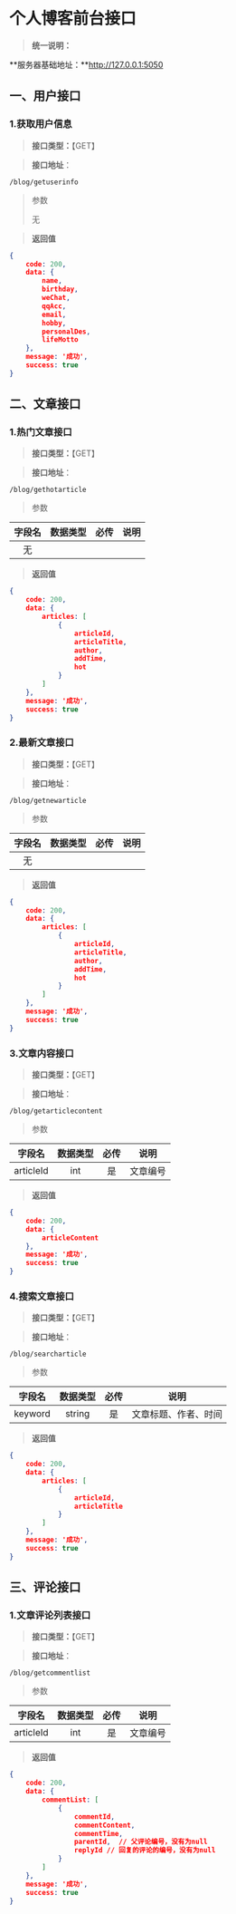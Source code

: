 # 个人博客前台接口

> **统一说明：**

**服务器基础地址：**http://127.0.0.1:5050

## 一、用户接口

### 1.获取用户信息

> **接口类型：**【GET】

> **接口地址**：

```apl
/blog/getuserinfo
```

> 参数
>
> 无

> **返回值**

```json
{
	code: 200,
	data: {
        name,
        birthday,
        weChat,
        qqAcc,
        email,
        hobby,
        personalDes,
        lifeMotto
    },
	message: '成功',
	success: true
}
```

## 二、文章接口

### 1.热门文章接口

> **接口类型：**【GET】

> **接口地址**：

```
/blog/gethotarticle
```

> 参数

| 字段名 | 数据类型 | 必传 | 说明 |
| :----: | :------: | :--: | :--: |
|   无   |          |      |      |

> **返回值**

```json
{
    code: 200,
    data: {
        articles: [
        	{
        		articleId,
                articleTitle,
                author,
                addTime,
                hot
        	}
        ]
    },
    message: '成功',
    success: true
}
```

### 2.最新文章接口

> **接口类型：**【GET】

> **接口地址**：

```
/blog/getnewarticle
```

> 参数

| 字段名 | 数据类型 | 必传 | 说明 |
| :----: | :------: | :--: | :--: |
|   无   |          |      |      |

> **返回值**

```json
{
    code: 200,
    data: {
        articles: [
        	{
        		articleId,
                articleTitle,
                author,
                addTime,
                hot
        	}
        ]
    },
    message: '成功',
    success: true
}
```

### 3.文章内容接口

> **接口类型：**【GET】

> **接口地址**：

```
/blog/getarticlecontent
```

> 参数

|  字段名   | 数据类型 | 必传 |   说明   |
| :-------: | :------: | :--: | :------: |
| articleId |   int    |  是  | 文章编号 |

> **返回值**

```json
{
    code: 200,
    data: {
        articleContent
    },
    message: '成功',
    success: true
}
```

### 4.搜索文章接口

> **接口类型：**【GET】

> **接口地址**：

```
/blog/searcharticle
```

> 参数

| 字段名  | 数据类型 | 必传 |         说明         |
| :-----: | :------: | :--: | :------------------: |
| keyword |  string  |  是  | 文章标题、作者、时间 |

> **返回值**

```json
{
    code: 200,
    data: {
        articles: [
        	{
        		articleId,
                articleTitle
        	}
        ]
    },
    message: '成功',
    success: true
}
```

## 三、评论接口

### 1.文章评论列表接口

> **接口类型：**【GET】

> **接口地址**：

```
/blog/getcommentlist
```

> 参数

|  字段名   | 数据类型 | 必传 |   说明   |
| :-------: | :------: | :--: | :------: |
| articleId |   int    |  是  | 文章编号 |

> **返回值**

```json
{
    code: 200,
    data: {
        commentList: [
            {
                commentId,
                commentContent,
                commentTime,
                parentId,  // 父评论编号，没有为null
                replyId // 回复的评论的编号，没有为null
            }
        ]
    },
    message: '成功',
    success: true
}
```



